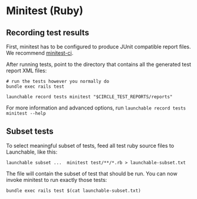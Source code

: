 # Minitest \(Ruby\)

## Recording test results

First, minitest has to be configured to produce JUnit compatible report files. We recommend [minitest-ci](https://github.com/circleci/minitest-ci).

After running tests, point to the directory that contains all the generated test report XML files:

```text
# run the tests however you normally do
bundle exec rails test

launchable record tests minitest "$CIRCLE_TEST_REPORTS/reports"
```

For more information and advanced options, run `launchable record tests minitest --help`

## Subset tests

To select meaningful subset of tests, feed all test ruby source files to Launchable, like this:

```text
launchable subset ...  minitest test/**/*.rb > launchable-subset.txt
```

The file will contain the subset of test that should be run. You can now invoke minitest to run exactly those tests:

```text
bundle exec rails test $(cat launchable-subset.txt)
```


